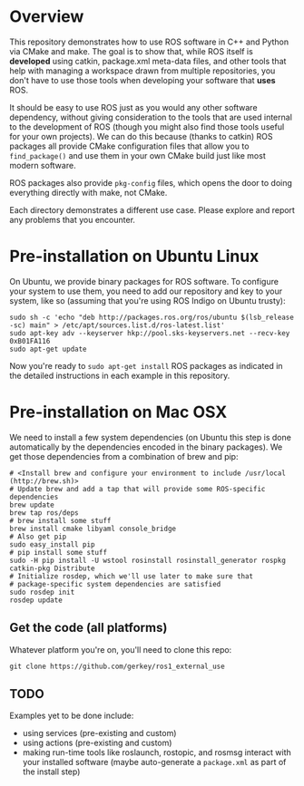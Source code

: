 # Overview

This repository demonstrates how to use ROS software in C++ and Python via
CMake and make. The goal is to show that, while ROS itself is **developed**
using catkin, package.xml meta-data files, and other tools that help with
managing a workspace drawn from multiple repositories, you don't have to
use those tools when developing your software that **uses** ROS.

It should be easy to use ROS just as you would any other software
dependency, without giving consideration to the tools that are used
internal to the development of ROS (though you might also find those tools
useful for your own projects). We can do this because (thanks to catkin)
ROS packages all provide CMake configuration files that allow you to
`find_package()` and use them in your own CMake build just like most modern
software.

ROS packages also provide `pkg-config` files, which opens the door to doing
everything directly with make, not CMake.

Each directory demonstrates a different use case. Please explore and report
any problems that you encounter.

# Pre-installation on Ubuntu Linux

On Ubuntu, we provide binary packages for ROS software. To configure your
system to use them, you need to add our repository and key to your system,
like so (assuming that you're using ROS Indigo on Ubuntu trusty):

~~~
sudo sh -c 'echo "deb http://packages.ros.org/ros/ubuntu $(lsb_release -sc) main" > /etc/apt/sources.list.d/ros-latest.list'
sudo apt-key adv --keyserver hkp://pool.sks-keyservers.net --recv-key 0xB01FA116
sudo apt-get update
~~~

Now you're ready to `sudo apt-get install` ROS packages as indicated in the
detailed instructions in each example in this repository.

# Pre-installation on Mac OSX

We need to install a few system dependencies (on Ubuntu this step is done
automatically by the dependencies encoded in the binary packages). We get
those dependencies from a combination of brew and pip:

~~~
# <Install brew and configure your environment to include /usr/local (http://brew.sh)>
# Update brew and add a tap that will provide some ROS-specific dependencies
brew update
brew tap ros/deps
# brew install some stuff
brew install cmake libyaml console_bridge
# Also get pip
sudo easy_install pip
# pip install some stuff
sudo -H pip install -U wstool rosinstall rosinstall_generator rospkg catkin-pkg Distribute
# Initialize rosdep, which we'll use later to make sure that
# package-specific system dependencies are satisfied
sudo rosdep init
rosdep update
~~~

## Get the code (all platforms)

Whatever platform you're on, you'll need to clone this repo:

~~~
git clone https://github.com/gerkey/ros1_external_use
~~~

## TODO

Examples yet to be done include:

* using services (pre-existing and custom)
* using actions (pre-existing and custom)
* making run-time tools like roslaunch, rostopic, and rosmsg interact with your installed software (maybe auto-generate a `package.xml` as part of the install step)
